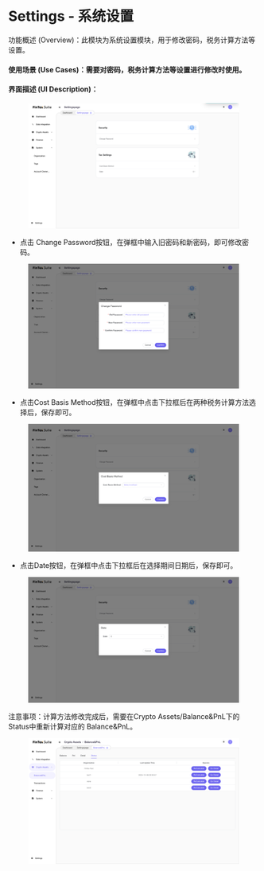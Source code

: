 # Settings - 系统设置

功能概述 (Overview)：此模块为系统设置模块，用于修改密码，税务计算方法等设置。

#### 使用场景 (Use Cases)：需要对密码，税务计算方法等设置进行修改时使用。

#### 界面描述 (UI Description)：

<figure><img src=".gitbook/assets/image (40).png" alt=""><figcaption></figcaption></figure>

* 点击 Change Password按钮，在弹框中输入旧密码和新密码，即可修改密码。

<figure><img src=".gitbook/assets/image (41).png" alt=""><figcaption></figcaption></figure>

* 点击Cost Basis Method按钮，在弹框中点击下拉框后在两种税务计算方法选择后，保存即可。

<figure><img src=".gitbook/assets/image (42).png" alt=""><figcaption></figcaption></figure>

* 点击Date按钮，在弹框中点击下拉框后在选择期间日期后，保存即可。

<figure><img src=".gitbook/assets/image (43).png" alt=""><figcaption></figcaption></figure>

注意事项：计算方法修改完成后，需要在Crypto Assets/Balance\&PnL下的 Status中重新计算对应的 Balance\&PnL。

<figure><img src=".gitbook/assets/image (44).png" alt=""><figcaption></figcaption></figure>
